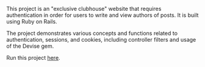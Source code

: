 
This project is an "exclusive clubhouse" website that requires authentication in order for users to write and view authors of posts. It is built using Ruby on Rails.

The project demonstrates various concepts and functions related to authentication, sessions, and cookies, including controller filters and usage of the Devise gem.

Run this project [here](https://still-mesa-94893.herokuapp.com/).
